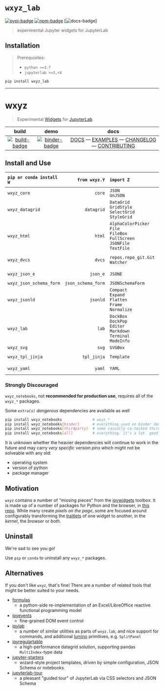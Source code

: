 # `wxyz_lab`

[![pypi-badge][]][pypi] [![npm-badge][]][npm] [![docs-badge][docs]]

[docs-badge]: https://img.shields.io/badge/docs-pages-black
[docs]: https://deathbeds.github.io/wxyz
[pypi-badge]: https://img.shields.io/pypi/v/wxyz_lab
[pypi]: https://pypi.org/project/wxyz-lab
[npm-badge]: https://img.shields.io/npm/v/@deathbeds/wxyz-lab
[npm]: https://www.npmjs.com/package/@deathbeds/wxyz-lab

> experimental Jupyter widgets for JupyterLab

## Installation

> Prerequisites:
>
> - `python >=3.7`
> - `jupyterlab >=3,<4`

```bash
pip install wxyz_lab
```

---

# wxyz

> Experimental [Widgets][] for [JupyterLab][].

|           build           |            demo             |                            docs                            |
| :-----------------------: | :-------------------------: | :--------------------------------------------------------: |
| [![build-badge][]][build] | [![binder-badge][]][binder] | [DOCS][] — [EXAMPLES][] — [CHANGELOG][] — [CONTRIBUTING][] |

## Install and Use

| `pip or conda install W` |      `from wxyz.Y` | `import Z`                                                                                 | _powered by_                               |
| :----------------------- | -----------------: | :----------------------------------------------------------------------------------------- | ------------------------------------------ |
| `wxyz_core`              |             `core` | `JSON`<br/>`UnJSON`<br/>                                                                   | `jsonpointer`<br/>`jsonschema`             |
| `wxyz_datagrid`          |         `datagrid` | `DataGrid`<br/>`GridStyle`<br/>`SelectGrid`<br/>`StyleGrid`                                | `pandas`<br/>`wxyz_core`                   |
| `wxyz_html`              |             `html` | `AlphaColorPicker`<br/>`File`<br/>`FileBox`<br/>`FullScreen`<br/>`JSONFile`<br/>`TextFile` | `wxyz_core`                                |
| `wxyz_dvcs`              |             `dvcs` | `repos.repo_git.Git`<br/>`Watcher`                                                         | `gitpython`<br/>`watchgod`<br/>`wxyz_core` |
| `wxyz_json_e`            |           `json_e` | `JSONE`                                                                                    | `jsone`<br/>`wxyz_core`                    |
| `wxyz_json_schema_form`  | `json_schema_form` | `JSONSchemaForm`                                                                           | `wxyz_core`                                |
| `wxyz_jsonld`            |           `jsonld` | `Compact`<br/>`Expand`<br/>`Flatten`<br/>`Frame`<br/>`Normalize`                           | `pyld`<br/>`wxyz_core`                     |
| `wxyz_lab`               |              `lab` | `DockBox`<br/>`DockPop`<br/>`Editor`<br/>`Markdown`<br/>`Terminal`<br/>`ModeInfo`          | `jupyterlab`<br/>`wxyz_core`               |
| `wxyz_svg`               |              `svg` | `SVGBox`                                                                                   | `wxyz_core`                                |
| `wxyz_tpl_jinja`         |        `tpl_jinja` | `Template`                                                                                 | `jinja2`<br/>`wxyz_core`                   |
| `wxyz_yaml`              |             `yaml` | `YAML`                                                                                     | `pyyaml`<br/>`wxyz_core`                   |

### Strongly Discouraged

`wxyz_notebooks`, not **recommended for production use**, requires all of the
`wxyz_*` packages.

Some _`extra(s)` dangerous_ dependencies are available as well

```bash
pip install wxyz_notebooks              # wxyz_*
pip install wxyz_notebooks[binder]      # everything used on binder demos, used in tests
pip install wxyz_notebooks[thirdparty]  # some casually co-tested third-party packages
pip install wxyz_notebooks[all]         # everything. it's a lot. good luck.
```

It is unknown whether the heavier dependencies will continue to work in the future
and may carry _very specific version pins_ which might not be solveable with any old:

- operating system
- version of python
- package manager

## Motivation

`wxyz` contains a number of "missing pieces" from the [ipywidgets][] toolbox.
It is made up of a number of packages for Python and the browser, in [this repo][].
While many create _pixels on the page_, some are focused around configurably
transforming the [traitlets][] of one widget to another, in the _kernel_, the
_browser_ or _both_.

## Uninstall

We're sad to see you go!

Use `pip` or `conda` to uninstall any `wxyz_*` packages.

## Alternatives

If you don't like `wxyz`, that's fine! There are a number of related tools that
might be better suited to your needs.

- [formulas]
  - a python-side re-implementation of an Excel/LibreOffice reactive functional
    programming model
- [ipyevents]
  - fine-grained DOM event control
- [ipylab]
  - a number of similar utilities as parts of `wxyz.lab`, and nice
    support for commands, and additional [lumino][] primitives, e.g. `SplitPanel`
- [ipyregulartable]
  - a high-performance datagrid solution, supporting pandas `MultiIndex`-type
    data
- [jupyter-starters]
  - wizard-style project templates, driven by simple configuration, JSON Schema
    or notebooks
- [jupyterlab-tour]
  - a pleasant "guided tour" of JupyterLab via CSS selectors and JSON Schema

[binder-badge]: https://mybinder.org/badge_logo.svg
[binder]: https://mybinder.org/v2/gh/deathbeds/wxyz/master?urlpath=lab/tree/src/py/wxyz_notebooks/src/wxyz/notebooks/index.ipynb
[docs]: https://deathbeds.github.io/wxyz
[build-badge]: https://dev.azure.com/nickbollweg/deathbeds/_apis/build/status/deathbeds.wxyz?branchName=master
[build]: https://dev.azure.com/nickbollweg/deathbeds/_build/latest?definitionId=6&branchName=master
[changelog]: https://github.com/deathbeds/wxyz/blob/master/CHANGELOG.md
[contributing]: https://github.com/deathbeds/wxyz/blob/master/CONTRIBUTING.md
[examples]: https://github.com/deathbeds/wxyz/blob/master/src/py/wxyz_notebooks/src/wxyz/notebooks/index.ipynb
[formulas]: https://pypi.org/project/formulas/
[ipyevents]: https://github.com/mwcraig/ipyevents
[ipylab]: https://github.com/jtpio/ipylab
[ipyregulartable]: https://github.com/jpmorganchase/ipyregulartable
[ipywidgets]: https://github.com/jupyter-widgets/ipywidgets
[jupyter-starters]: https://pypi.org/project/jupyter-starters/
[jupyterlab-tour]: https://github.com/fcollonval/jupyterlab-tour
[jupyterlab]: https://github.com/jupyterlab/jupyterlab
[lumino]: https://github.com/jupyterlab/lumino
[this repo]: https://github.com/deathbeds/wxyz
[traitlets]: https://github.com/ipython/traitlets
[widgets]: https://jupyter.org/widgets
